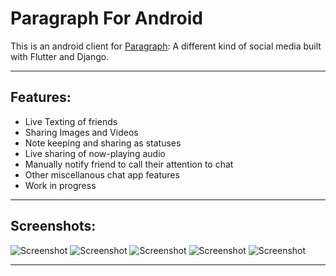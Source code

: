 # Paragraph For Android

This is an android client for [Paragraph](https://github.com/coleblvck/paragraph): A different kind of social media built with Flutter and Django.

 
---

## Features:

- Live Texting of friends
- Sharing Images and Videos
- Note keeping and sharing as statuses
- Live sharing of now-playing audio
- Manually notify friend to call their attention to chat
- Other miscellanous chat app features
- Work in progress


---

## Screenshots:

![Screenshot](https://coleblvck.com/assets/images/paragraph/screenshots/screenshot1.png)
![Screenshot](https://coleblvck.com/assets/images/paragraph/screenshots/screenshot2.png)
![Screenshot](https://coleblvck.com/assets/images/paragraph/screenshots/screenshot3.png)
![Screenshot](https://coleblvck.com/assets/images/paragraph/screenshots/screenshot4.png)
![Screenshot](https://coleblvck.com/assets/images/paragraph/screenshots/screenshot5.png)



---